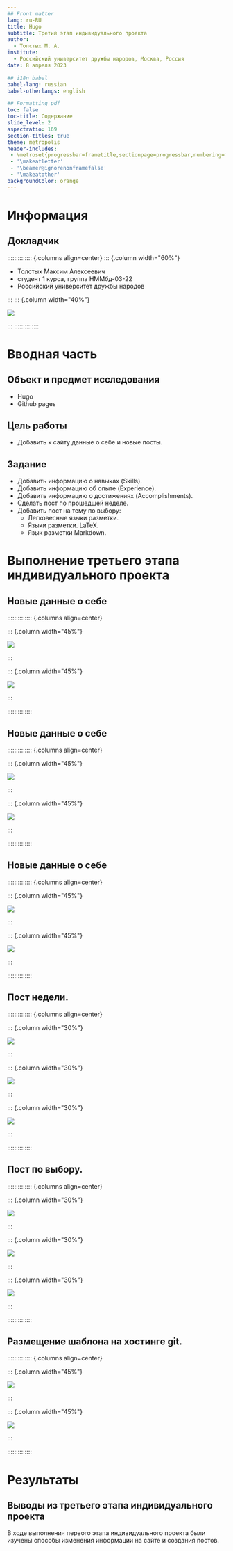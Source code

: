 ```yaml
---
## Front matter
lang: ru-RU
title: Hugo
subtitle: Третий этап индивидуального проекта
author:
  - Толстых М. А.
institute:
  - Российский университет дружбы народов, Москва, Россия
date: 8 апреля 2023

## i18n babel
babel-lang: russian
babel-otherlangs: english

## Formatting pdf
toc: false
toc-title: Содержание
slide_level: 2
aspectratio: 169
section-titles: true
theme: metropolis
header-includes:
 - \metroset{progressbar=frametitle,sectionpage=progressbar,numbering=fraction}
 - '\makeatletter'
 - '\beamer@ignorenonframefalse'
 - '\makeatother'
backgroundColor: orange
---
```




# Информация

## Докладчик

:::::::::::::: {.columns align=center}
::: {.column width="60%"}

  * Толстых Максим Алексеевич
  * студент 1 курса, группа НММбд-03-22
  * Российский университет дружбы народов

:::
::: {.column width="40%"}

![](./image/1.jpg)

:::
::::::::::::::

# Вводная часть

## Объект и предмет исследования

- Hugo
- Github pages


## Цель работы

- Добавить к сайту данные о себе и новые посты.


## Задание
- Добавить информацию о навыках (Skills).
- Добавить информацию об опыте (Experience).
- Добавить информацию о достижениях (Accomplishments).
- Сделать пост по прошедшей неделе.
- Добавить пост на тему по выбору:
	- Легковесные языки разметки.
	- Языки разметки. LaTeX.
	- Язык разметки Markdown.


# Выполнение третьего этапа индивидуального проекта

## Новые данные о себе

:::::::::::::: {.columns align=center}

::: {.column width="45%"}

![](./image/1.png)

:::


::: {.column width="45%"}

![](./image/2.png)

:::

::::::::::::::



## Новые данные о себе

:::::::::::::: {.columns align=center}

::: {.column width="45%"}

![](./image/3.png)

:::

::: {.column width="45%"}

![](./image/4.png)

:::

::::::::::::::

## Новые данные о себе

:::::::::::::: {.columns align=center}

::: {.column width="45%"}

![](./image/5.png)

:::

::: {.column width="45%"}

![](./image/6.png)

:::

::::::::::::::



## Пост недели.

:::::::::::::: {.columns align=center}

::: {.column width="30%"}

![](./image/7.png)

:::

::: {.column width="30%"}

![](./image/8.png)

:::

::: {.column width="30%"}

![](./image/9.png)

:::


::::::::::::::

## Пост по выбору.

:::::::::::::: {.columns align=center}

::: {.column width="30%"}

![](./image/10.png)

:::

::: {.column width="30%"}

![](./image/11.png)

:::

::: {.column width="30%"}

![](./image/12.png)

:::


::::::::::::::

## Размещение шаблона на хостинге git.


:::::::::::::: {.columns align=center}


::: {.column width="45%"}

![](./image/13.png)

:::

::: {.column width="45%"}

![](./image/14.png)

:::


::::::::::::::



# Результаты

## Выводы из третьего этапа индивидуального проекта

В ходе выполнения первого этапа индивидуального проекта были изучены способы изменения информации на сайте и создания постов.





